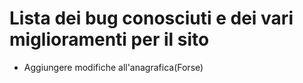 # Lista dei bug conosciuti e dei vari miglioramenti per il sito

<ul>
<li>Aggiungere modifiche all'anagrafica(Forse)</li>
</ul>